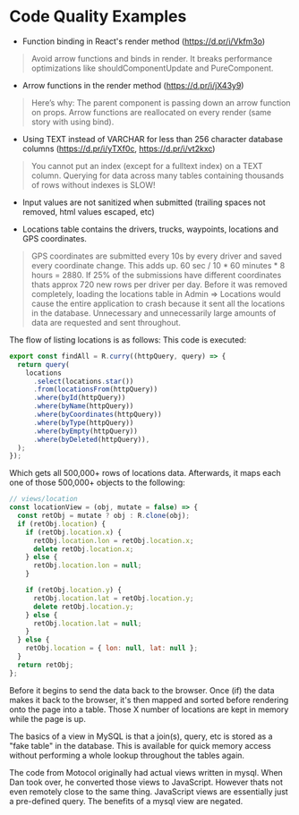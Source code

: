 # Code Quality Examples

- Function binding in React's render method (https://d.pr/i/Vkfm3o)
> Avoid arrow functions and binds in render. It breaks performance optimizations like shouldComponentUpdate and PureComponent.

- Arrow functions in the render method (https://d.pr/i/jX43y9)

> Here’s why: The parent component is passing down an arrow function on props. Arrow functions are reallocated on every render (same story with using bind). 

- Using TEXT instead of VARCHAR for less than 256 character database columns (https://d.pr/i/yTXf0c, https://d.pr/i/vt2kxc)

> You cannot put an index (except for a fulltext index) on a TEXT column. Querying for data across many tables containing thousands of rows without indexes is SLOW!

- Input values are not sanitized when submitted (trailing spaces not removed, html values escaped, etc)

- Locations table contains the drivers, trucks, waypoints, locations and GPS coordinates.
> GPS coordinates are submitted every 10s by every driver and saved every coordinate change. This adds up. 60 sec / 10 * 60 minutes * 8 hours = 2880. If 25% of the submissions have different coordinates thats approx 720 new rows per driver per day. Before it was removed completely, loading the locations table in Admin => Locations would cause the entire application to crash because it sent all the locations in the database. Unnecessary and unnecessarily large amounts of data are requested and sent throughout.

The flow of listing locations is as follows:
This code is executed:    
```javascript
export const findAll = R.curry((httpQuery, query) => {
  return query(
    locations
      .select(locations.star())
      .from(locationsFrom(httpQuery))
      .where(byId(httpQuery))
      .where(byName(httpQuery))
      .where(byCoordinates(httpQuery))
      .where(byType(httpQuery))
      .where(byEmpty(httpQuery))
      .where(byDeleted(httpQuery)),
  );
});

```
Which gets all 500,000+ rows of locations data.
Afterwards, it maps each one of those 500,000+ objects to the following:

```javascript
// views/location
const locationView = (obj, mutate = false) => {
  const retObj = mutate ? obj : R.clone(obj);
  if (retObj.location) {
    if (retObj.location.x) {
      retObj.location.lon = retObj.location.x;
      delete retObj.location.x;
    } else {
      retObj.location.lon = null;
    }

    if (retObj.location.y) {
      retObj.location.lat = retObj.location.y;
      delete retObj.location.y;
    } else {
      retObj.location.lat = null;
    }
  } else {
    retObj.location = { lon: null, lat: null };
  }
  return retObj;
};
```

Before it begins to send the data back to the browser.
Once (if) the data makes it back to the browser, it's then mapped and sorted before rendering onto the page into a table. Those X number of locations are kept in memory while the page is up. 


The basics of a view in MySQL is that a join(s), query, etc is stored as a "fake table" in the database. This is available for quick memory access without performing a whole lookup throughout the tables again. 

The code from Motocol originally had actual views written in mysql. When Dan took over, he converted those views to JavaScript. However thats not even remotely close to the same thing. JavaScript views are essentially just a pre-defined query. The benefits of a mysql view are negated.
